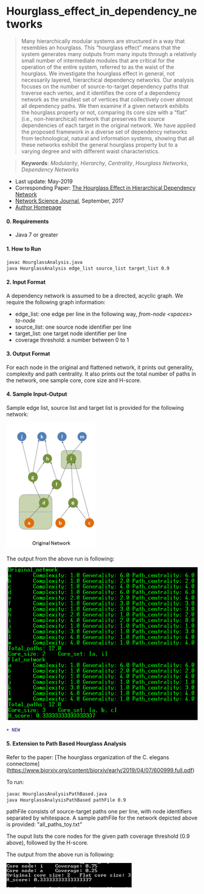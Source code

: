 # Hourglass_effect_in_dependency_networks
> Many hierarchically modular systems are structured in a way that resembles an hourglass. This “hourglass effect” means that the system generates many outputs from many inputs through a relatively small number of intermediate modules that are critical for the operation of the entire system, referred to as the waist of the hourglass. We investigate the hourglass effect in general, not necessarily layered, hierarchical dependency networks. Our analysis focuses on the number of source-to-target dependency paths that traverse each vertex, and it identifies the core of a dependency network as the smallest set of vertices that collectively cover almost all dependency paths. We then examine if a given network exhibits the hourglass property or not, comparing its core size with a “flat” (i.e., non-hierarchical) network that preserves the source dependencies of each target in the original network. We have applied the proposed framework in a diverse set of dependency networks from technological, natural and information systems, showing that all these networks exhibit the general hourglass property but to a varying degree and with different waist characteristics.

>  **Keywords**:  _Modularity_, _Hierarchy_, _Centrality_, _Hourglass Networks_, _Dependency Networks_


* Last update: May-2019 
* Corresponding Paper: [The Hourglass Effect in Hierarchical Dependency Network](https://arxiv.org/pdf/1605.05025.pdf)
* [Network Science Journal](https://www.cambridge.org/core/journals/network-science/article/hourglass-effect-in-hierarchical-dependency-networks/DDBCA83D16CA74B827DAB66A98CC906A), September, 2017 
* [Author Homepage](http://sites.google.com/site/kmsabrin)

#### 0. Requirements

* Java 7 or greater

#### 1. How to Run

```
javac HourglassAnalysis.java
java HourglassAnalysis edge_list source_list target_list 0.9
```

#### 2. Input Format

A dependency network is assumed to be a directed, acyclic graph. We require the following graph information:

* edge_list: one edge per line in the following way, _from-node &lt;spaces&gt; to-node_
* source_list: one source node identifier per line
* target_list: one target node identifier per line
* coverage threshold: a number between 0 to 1

#### 3. Output Format

For each node in the original and flattened network, it prints out generality, complexity and path centrality.
It also prints out the total number of paths in the network, one sample core, core size and H-score.

#### 4. Sample Input-Output

Sample edge list, source list and target list is provided for the following network:

![alt text](sample_in.png)


The output from the above run is following:

![alt text](sample_out.png)


```diff
+ NEW
```
#### 5. Extension to Path Based Hourglass Analysis

Refer to the paper: [The hourglass organization of the C. elegans connectome] (https://www.biorxiv.org/content/biorxiv/early/2019/04/07/600999.full.pdf)

To run:
```
javac HourglassAnalysisPathBased.java
java HourglassAnalysisPathBased pathFile 0.9
```

pathFile consists of source-target paths one per line, with node identifiers separated by whitespace.
A sample pathFile for the network depicted above is provided: "all_paths_toy.txt"

The ouput lists the core nodes for the given path coverage threshold (0.9 above), followed by the H-score.

The output from the above run is following:

![alt text](toy_all_paths.png)

